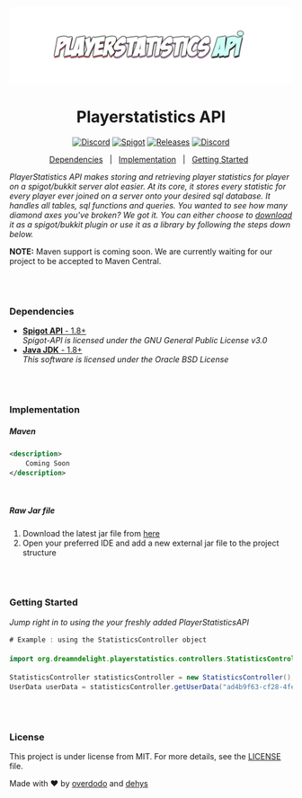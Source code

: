 <div align="center" id="top"> 
  <img src="./res/banner.png" alt="Playerstatistics" />
</div>

<h1 align="center">Playerstatistics API</h1>

<p align="center">
  <a href="https://discord.gg/p8Brtwj"><img alt="Discord" src="https://img.shields.io/discord/435431724831211522?color=%237289DA&label=%20%E2%80%8E%20%E2%80%8E%20%E2%80%8EDiscord%20%E2%80%8E&logo=Discord&logoColor=%237289DA&style=flat-square"></a>
  <a href="https://spigotmc.org/"><img alt="Spigot" src="https://img.shields.io/github/v/release/dream-n-delight/playerstatistics?color=%23EF8D1D&label=Spigot&style=flat-square"></a>
  <a href="https://github.com/Dream-n-Delight/PlayerStatistics/releases"><img alt="Releases" src="https://img.shields.io/github/v/release/dream-n-delight/playerstatistics?color=%2354f95f&label=Latest%20Release&logo=GitHub&logoColor=%2354f95f&style=flat-square"></a>
  <a href="https://en.wikipedia.org/wiki/MIT_License"><img alt="Discord" src="https://img.shields.io/github/license/dream-n-delight/playerstatistics?color=%23f9a154&label=License&style=flat-square"></a>
</p>
<p align="center">
  <a href="#white_check_mark-requirements">Dependencies</a> &#xa0; | &#xa0;
  <a href="#checkered_flag-starting">Implementation</a> &#xa0; | &#xa0;
  <a href="#memo-license">Getting Started</a> &#xa0;
</p>

*PlayerStatistics API makes storing and retrieving player statistics for player on a spigot/bukkit server alot easier. At its core, it stores every statistic for every player ever joined on a server onto your desired sql database. It handles all tables, sql functions and queries. You wanted to see how many diamond axes you've broken? We got it. You can either choose to [download](https://github.com/Dream-n-Delight/PlayerStatistics/releases) it as a spigot/bukkit plugin or use it as a library by following the steps down below.*

**NOTE:** Maven support is coming soon. We are currently waiting for our project to be accepted to Maven Central.

<br>
<br>

### Dependencies ###
- [**Spigot API** - 1.8+](https://hub.spigotmc.org/jenkins/job/BuildTools/)<br>
  *Spigot-API is licensed under the GNU General Public License v3.0*<br>
- [**Java JDK** - 1.8+](https://www.oracle.com/java/technologies/javase/javase-jdk8-downloads.html)<br>
  *This software is licensed under the Oracle BSD License*
  
<br>
<br>

### Implementation ###

<h5>Maven</h5>

```xml
<description>
    Coming Soon
</description>
```

<br>


<h5>Raw Jar file</h5>

1. Download the latest jar file from [here](https://github.com/dream-n-delight/playerstatistics/releases)
2. Open your preferred IDE and add a new external jar file to the project structure

<br>
<br>

### Getting Started ###

*Jump right in to using the your freshly added PlayerStatisticsAPI*
```java
# Example : using the StatisticsController object

import org.dreamndelight.playerstatistics.controllers.StatisticsController;

StatisticsController statisticsController = new StatisticsController();
UserData userData = statisticsController.getUserData("ad4b9f63-cf28-4fea-883c-474e6eec6253");

```

<br>
<br>

### License ###

This project is under license from MIT. For more details, see the [LICENSE](LICENSE.md) file.


Made with :heart: by <a href="https://github.com/overdodo" target="_blank">overdodo</a> and <a href="https://github.com/dehys" target="_blank">dehys</a>

